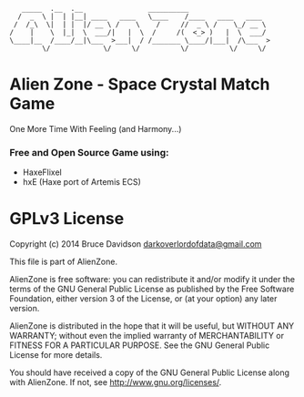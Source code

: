     
       _____  .__  .__                __________                    
      /  _  \ |  | |__| ____   ____   \____    /____   ____   ____  
     /  /_\  \|  | |  |/ __ \ /    \    /     //  _ \ /    \_/ __ \ 
    /    |    \  |_|  \  ___/|   |  \  /     /(  <_> )   |  \  ___/ 
    \____|__  /____/__|\___  >___|  / /_______ \____/|___|  /\___  >
            \/             \/     \/          \/          \/     \/ 


# Alien Zone - Space Crystal Match Game
One More Time With Feeling (and Harmony...)

### Free and Open Source Game using:
* HaxeFlixel
* hxE (Haxe port of Artemis ECS)

# GPLv3 License

Copyright (c) 2014 Bruce Davidson <darkoverlordofdata@gmail.com>

This file is part of AlienZone.

AlienZone is free software: you can redistribute it and/or modify
it under the terms of the GNU General Public License as published by
the Free Software Foundation, either version 3 of the License, or
(at your option) any later version.

AlienZone is distributed in the hope that it will be useful,
but WITHOUT ANY WARRANTY; without even the implied warranty of
MERCHANTABILITY or FITNESS FOR A PARTICULAR PURPOSE.  See the
GNU General Public License for more details.

You should have received a copy of the GNU General Public License
along with AlienZone.  If not, see <http://www.gnu.org/licenses/>.

